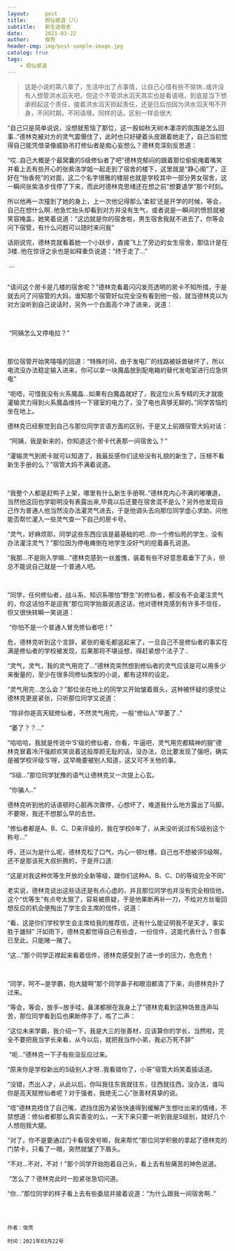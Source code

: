 ```yaml
---
layout:     post
title:      假仙督道（八）
subtitle:	新生选宿舍   
date:       2021-03-22
author:     俊壳
header-img: img/post-sample-image.jpg
catalog: true
tags:
    - 假仙督道
---
```





> 这是小说的第八章了，生活中出了点事情，让自己心情有些不愉快..或许没有人想管洪水滔天吧，但这个不管洪水滔天其实也是看语境，到底是当下想承担起这个责任，接着洪水滔天担起责任，还是日后怕因为洪水滔天甩不开身，不同时期，不同语境，同样的话，区别一样会很大



​	“自己只是简单说说，没想就惹恼了那位，这一股如秋天树木凄凉的氛围是怎么回事..”德林克被对方的灵气震慑住了，此时也只好硬着头皮跟着她走了，自己当初觉得自己能凭借录像威胁吊打修仙者是痴心妄想么？德林克深刻反思道：
​	

​	“哎..自己大概是个最窝囊的S级修仙者了吧”德林克郁闷的跟着那位偷偷掩着嘴笑并看上去有些开心的张紫洛学姐一起走到了宿舍的楼下，这里就是“静心阁”了，正好在“怡香苑”的对面，这二个名字很雅的楼层也就是学校其中一部分男女宿舍，这一瞬间张紫洛步伐停了下来，而此时德林克思绪还在想之前“想要退学”那个时刻。
​	

​	所以他再一次撞到了她的身上，上一次他记得那么‘柔软’还是开学的时候，等会，自己在想什么啊..他急忙抬头却看到对方并没有生气，或者说是一瞬间的愤怒就被笑容掩盖，她笑着说道：“这边就是你的宿舍啦，男生宿舍我就不进去了，你等会问下宿管，有什么问题可以随时来问我”
​	

​	话刚说完，德林克就看着她一个小跃步，直接飞上了旁边的女生宿舍，那估计是在3楼..他在惊讶之余也是如释重负说道：“终于走了...”
​	

​	...																		
​	

​	“请问这个房卡是几楼的宿舍呢？”德林克看着闪闪发亮透明的房卡不知所措，于是就去问了问宿管的大妈，谁知那个宿管好似完全没有看到他一般，就当德林克以为对方没听到自己说话时，另外一个白面高个冲了进来，说道：

​	

​	“阿姨怎么又停电拉？”

​	

​	那位宿管开始笑嘻嘻的回道：“特殊时间，由于发电厂的线路被妖兽破坏了，所以电流没办法稳定输入进来，你可以拿一块魔晶放到配电箱的替代发电室进行应急供电”
​	

​	“呃唔，可惜我没有火系魔晶...如果有白魔晶就好了，我这位火系专精的天才就能灌输灵力得到火系魔晶维持一下寝室的电力了，没了电也真够无聊的。”同学苦恼的坐在地上。
​	

​	德林克已经察觉到自己与那位同学言语方面的区别，于是又上前跟宿管大妈对话：



​	“阿姨，我是新来的，你知道这个房卡代表那一间宿舍么？”



​	“灌输灵气到房卡就可以知道了，我最反感你们这些没有礼貌的新生了，压根不看新生手册的么？”宿管大妈不满着说道。

​	

​	“我整个人都是赶鸭子上架，哪里有什么新生手册啊..”德林克内心不满的嘟囔道，当然他这回也学聪明没有表露出来,毕竟以后还要在宿舍混不是么？另外他发现自己作为普通人他当然没办法灌灵气进去，于是他调头去向那位同学虚心求助，问他能否帮忙灌入一些灵气查一下自己的房卡号。
​	

​	“灵气，好麻烦耶，同学这些东西应该是最基础的吧...你一个修仙苑的学生，没有办法灌注灵气？”那位因为停电瘫倒在地学生没好气的挖着鼻孔说道。
​	

​	“我那...不是刚入学嘛...”德林克感到一丝羞愧，装着有些不好意思着垂下了头，但总不能说自己就是一个普通人吧。

​	

​	“同学，任何修仙者，战斗系、知识系哪怕“野生”的修仙者，都没有不会灌注灵气的，你这话怕不是逗我”那位同学抬眉说道这话，他对德林克感到有许多不信任，但又很快转瞬一笑说道：
​	

​	“你怕不是一个普通人冒充修仙者吧！”
​	

​	危，德林克听到这个言辞，紧张的毫毛都竖起来了，一旦自己不是修仙者的事实在满是修仙者的学校被发现，后果那将不堪设想，得赶紧想个法子了..
​	

​	“灵气，灵气，我的灵气用完了...”德林克突然想到修仙者的灵气应该是可以用多少来衡量的，至少在很多同修仙类型的小说，都有这样的设定。
​	

​	“灵气用完...怎么会？”那位坐在地上的同学又开始皱着眉头，这种被怀疑的感觉让德林克更是紧张，只听那位同学又说道：
​	

​	“除非你是高天赋修仙者，不然灵气用完，一般“修仙人”早萎了..”
​	

​	“萎了？？...”
​	

​	“哈哈哈，我就是传说中‘S’级的修仙者，你看，牛逼吧，灵气用完都精神的狠”德林克冒着冷汗强颜欢笑说着这般厚颜无耻的话，没办法，总比要发现了强吧，确实是被学校评级‘S’呀，这早晚要被别人知道，这又可不关他的事。
​	

​	“S级...”那位同学犹豫的语气让德林克又一次提上心玄。
​	

​	“你骗人..”

​	德林克听到他的话语顿时心脏再次骤停，心想坏了，难道我什么地方露出了马脚。不要呀，我还不想那么早的去世。
​	

​	“修仙者都是A、B、C、D来评级的，我在学校6年了，从来没听说过有S级别这个称号...”

​	呼，还以为是什么呢，德林克松了口气，内心一顿吐槽，自己也不想被评S级啊，还不是那该死大叔折腾的，于是开口道:

​	“这是对我这种优等生开放的全新等级，跟你们这种A、B、C、D的等级完全不同”

​	老实说，德林克说出这些话还是有点心虚的，并且那位同学也并没有完全相信他，这个“优等生”有点夸太狠了，容易被质疑，于是他果断再补一刀，不给对方丝毫回想反应的机会便掏出了学生会主席的信件，说道：
​	

​	“看，这是你们学校学生会主席给我的推荐信，还有什么能证明我不是天才，事实胜于雄辩”
汗如雨下，德林克都觉得自己有些虚，一份信件，这能代表什么？但事已至此，只能赌一赌了。
​	

​	“这...”那个同学正襟起来看着信件，德林克感受到了进一步的压力，危危危！

​	

​	“同学，阿不~是学霸，抱大腿啊”那个同学鼻子和眼泪都滴了下来，向德林克扑了过来。



​	“等会，等会，放手~放手哇，鼻涕都擦在我身上了”德林克看到这种场景连声叫苦，那位同学看到后也果断停手了，咳了二声：
​	

​	“这位未来学霸，我介绍一下，我是大三的张善材，应该算你的学长，当然啦，完全不要把我当学长来看，从今以后，就把我当作小弟，我必万死不辞”
​	

​	“呃...”德林克一下子有些没反应过来。
​	

​	“原来你是学校新出的S级别人才呀..我看错你了，小哥”宿管大妈笑着插话道。
​	

​	“没错，杰出人才，从此以后，你叫我往东我就往东，往西就往西，没办法，谁叫你是高天赋修仙者呢？对于强者，我绝无二心”张善材真挚的说。
​	

​	“唔”德林克捂住了自己嘴，遮挡住因为紧张快速得到缓解产生想吐出来的情绪，不禁想道：修仙者都那么真实善变的么，一天下来只要一听到我是S级别，就好几个人想抱我大腿。
​	

​	“对了，你不是要通过门卡看宿舍号嘛，我来帮忙”那位同学积极的拿起了德林克的门禁卡，只看了一眼，突然就皱了下眉头。
​	

​	“不对...不对，不对！”那个同学开始抱着自己头，看上去有些痛苦的神色说道。
​	

​	“怎么了？德林克此时一脸紧张急切问道。
​	

​	“你...”那位同学的样子看上去有些委屈并接着说道：“为什么跟我一间宿舍啊..”




​	

```china
								   												作者：俊壳	
								  									   时间：2021年03月22号
```





